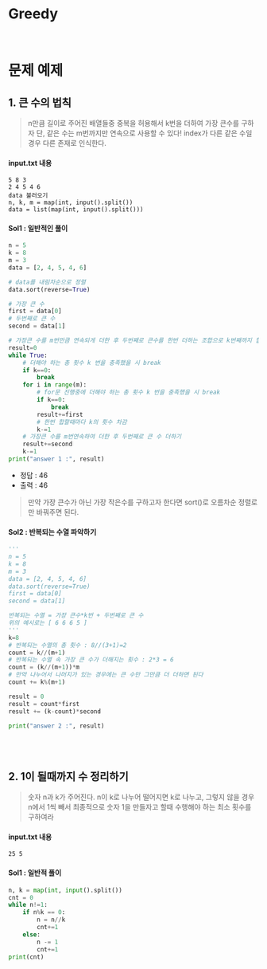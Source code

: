# Greedy
<br>

# 문제 예제

## 1. 큰 수의 법칙

>n만큼 길이로 주어진 배열들중 중복을 허용해서 k번을 더하여 가장 큰수를 구하자 단, 같은 수는 m번까지만 연속으로 사용할 수 있다! index가 다른 같은 수일 경우 다른 존재로 인식한다.


#### input.txt 내용
```
5 8 3
2 4 5 4 6
data 불러오기
n, k, m = map(int, input().split())
data = list(map(int, input().split()))
```

#### Sol1 : 일반적인 풀이
```python
n = 5
k = 8
m = 3
data = [2, 4, 5, 4, 6]

# data를 내림차순으로 정렬
data.sort(reverse=True)

# 가장 큰 수
first = data[0]
# 두번째로 큰 수
second = data[1]

# 가장큰 수를 m번만큼 연속되게 더한 후 두번째로 큰수를 한번 더하는 조합으로 k번째까지 합산한다.
result=0
while True:
    # 더해야 하는 총 횟수 k 번을 충족했을 시 break
    if k==0:
        break
    for i in range(m):
        # for문 진행중에 더해야 하는 총 횟수 k 번을 충족했을 시 break
        if k==0:
            break
        result+=first
        # 한번 합할때마다 k의 횟수 차감
        k-=1
    # 가장큰 수를 m번연속하여 더한 후 두번째로 큰 수 더하기
    result+=second
    k-=1
print("answer 1 :", result)
```
- 정답 : 46
- 출력 : 46

> 만약 가장 큰수가 아닌 가장 작은수를 구하고자 한다면 sort()로 오름차순 정렬로만 바꿔주면 된다.

#### Sol2 : 반복되는 수열 파악하기
```python
'''
n = 5
k = 8
m = 3
data = [2, 4, 5, 4, 6]
data.sort(reverse=True)
first = data[0]
second = data[1]

반복되는 수열 = 가장 큰수*k번 + 두번째로 큰 수
위의 예시로는 [ 6 6 6 5 ]
'''
k=8
# 반복되는 수열의 총 횟수 : 8//(3+1)=2
count = k//(m+1)
# 반복되는 수열 속 가장 큰 수가 더해지는 횟수 : 2*3 = 6
count = (k//(m+1))*m
# 만약 나누어서 나머지가 있는 경우에는 큰 수만 그만큼 더 더하면 된다
count += k%(m+1)

result = 0
result = count*first
result += (k-count)*second

print("answer 2 :", result)
```
<br>
<br>

## 2. 1이 될때까지 수 정리하기

> 숫자 n과 k가 주어진다. n이 k로 나누어 떨어지면 k로 나누고, 그렇지 않을 경우 n에서 1씩 빼서 최종적으로 숫자 1을 만들자고 할때 수행해야 하는 최소 횟수를 구하여라

#### input.txt 내용
```
25 5
```

#### Sol1 : 일반적 풀이
```python
n, k = map(int, input().split())
cnt = 0
while n!=1:
    if n%k == 0:
        n = n//k
        cnt+=1
    else:
        n -= 1
        cnt+=1
print(cnt)
```